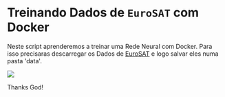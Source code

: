 # Treinando Dados de `EuroSAT` com Docker

Neste script aprenderemos a treinar uma Rede Neural com Docker. Para isso precisaras descarregar os Dados de [EuroSAT](https://www.kaggle.com/datasets/apollo2506/eurosat-dataset?select=EuroSAT) e logo salvar eles numa pasta 'data'.

![](https://github.com/phelber/EuroSAT/blob/master/eurosat-overview.png?raw=true)




Thanks God!
